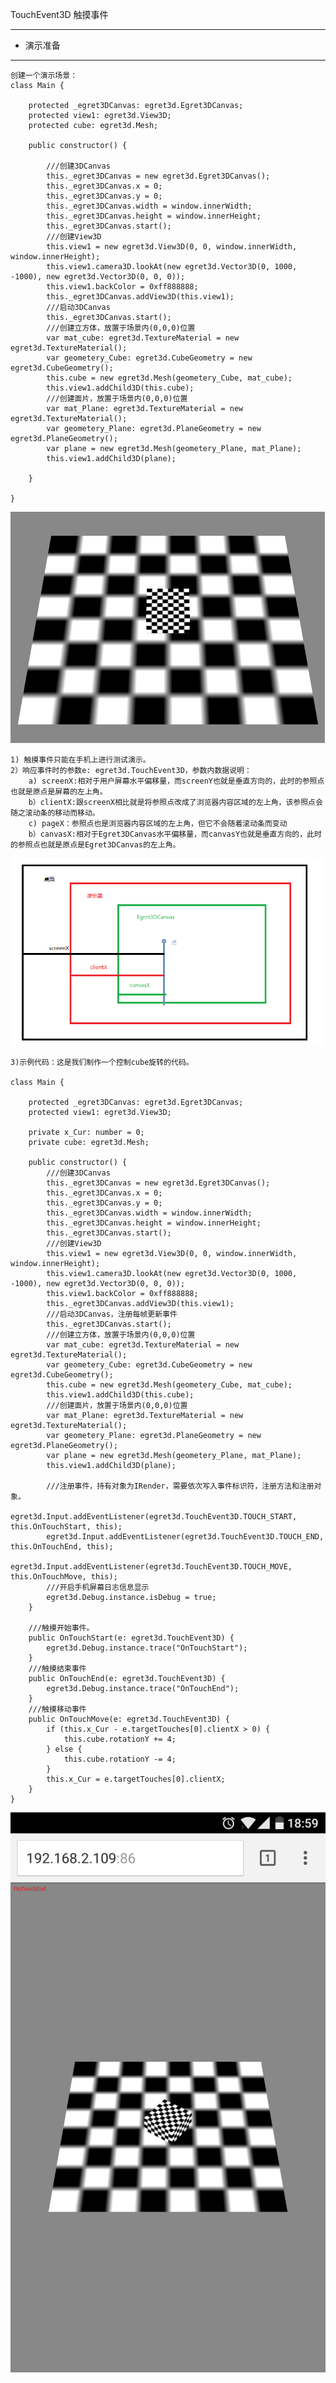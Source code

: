 TouchEvent3D 触摸事件

----------

* 演示准备

----------

	创建一个演示场景：
	class Main {
	
	    protected _egret3DCanvas: egret3d.Egret3DCanvas;
	    protected view1: egret3d.View3D;
	    protected cube: egret3d.Mesh;
	
	    public constructor() {
	
	        ///创建3DCanvas
	        this._egret3DCanvas = new egret3d.Egret3DCanvas();
	        this._egret3DCanvas.x = 0;
	        this._egret3DCanvas.y = 0;
	        this._egret3DCanvas.width = window.innerWidth;
	        this._egret3DCanvas.height = window.innerHeight;
	        this._egret3DCanvas.start();
	        ///创建View3D
	        this.view1 = new egret3d.View3D(0, 0, window.innerWidth, window.innerHeight);
	        this.view1.camera3D.lookAt(new egret3d.Vector3D(0, 1000, -1000), new egret3d.Vector3D(0, 0, 0));
	        this.view1.backColor = 0xff888888;
	        this._egret3DCanvas.addView3D(this.view1);
	        ///启动3DCanvas
	        this._egret3DCanvas.start();
	        ///创建立方体，放置于场景内(0,0,0)位置
	        var mat_cube: egret3d.TextureMaterial = new egret3d.TextureMaterial();
	        var geometery_Cube: egret3d.CubeGeometry = new egret3d.CubeGeometry();
	        this.cube = new egret3d.Mesh(geometery_Cube, mat_cube);
	        this.view1.addChild3D(this.cube);
	        ///创建面片，放置于场景内(0,0,0)位置
	        var mat_Plane: egret3d.TextureMaterial = new egret3d.TextureMaterial();
	        var geometery_Plane: egret3d.PlaneGeometry = new egret3d.PlaneGeometry();
	        var plane = new egret3d.Mesh(geometery_Plane, mat_Plane);
	        this.view1.addChild3D(plane);
	
	    }
	
	}      

![](Img_1.png)

	1) 触摸事件只能在手机上进行测试演示。
	2）响应事件时的参数e: egret3d.TouchEvent3D，参数内数据说明：
		a) screenX:相对于用户屏幕水平偏移量，而screenY也就是垂直方向的，此时的参照点也就是原点是屏幕的左上角。
		b）clientX:跟screenX相比就是将参照点改成了浏览器内容区域的左上角，该参照点会随之滚动条的移动而移动。
		c) pageX：参照点也是浏览器内容区域的左上角，但它不会随着滚动条而变动
		b）canvasX:相对于Egret3DCanvas水平偏移量，而canvasY也就是垂直方向的，此时的参照点也就是原点是Egret3DCanvas的左上角。

![](Img_4.png)

	3)示例代码：这是我们制作一个控制cube旋转的代码。
	
	class Main {
	
	    protected _egret3DCanvas: egret3d.Egret3DCanvas;
	    protected view1: egret3d.View3D;
	
	    private x_Cur: number = 0;
	    private cube: egret3d.Mesh;
	
	    public constructor() {
	        ///创建3DCanvas
	        this._egret3DCanvas = new egret3d.Egret3DCanvas();
	        this._egret3DCanvas.x = 0;
	        this._egret3DCanvas.y = 0;
	        this._egret3DCanvas.width = window.innerWidth;
	        this._egret3DCanvas.height = window.innerHeight;
	        this._egret3DCanvas.start();
	        ///创建View3D
	        this.view1 = new egret3d.View3D(0, 0, window.innerWidth, window.innerHeight);
	        this.view1.camera3D.lookAt(new egret3d.Vector3D(0, 1000, -1000), new egret3d.Vector3D(0, 0, 0));
	        this.view1.backColor = 0xff888888;
	        this._egret3DCanvas.addView3D(this.view1);
	        ///启动3DCanvas，注册每帧更新事件
	        this._egret3DCanvas.start();
	        ///创建立方体，放置于场景内(0,0,0)位置
	        var mat_cube: egret3d.TextureMaterial = new egret3d.TextureMaterial();
	        var geometery_Cube: egret3d.CubeGeometry = new egret3d.CubeGeometry();
	        this.cube = new egret3d.Mesh(geometery_Cube, mat_cube);
	        this.view1.addChild3D(this.cube);
	        ///创建面片，放置于场景内(0,0,0)位置
	        var mat_Plane: egret3d.TextureMaterial = new egret3d.TextureMaterial();
	        var geometery_Plane: egret3d.PlaneGeometry = new egret3d.PlaneGeometry();
	        var plane = new egret3d.Mesh(geometery_Plane, mat_Plane);
	        this.view1.addChild3D(plane);
	
	        ///注册事件，持有对象为IRender，需要依次写入事件标识符，注册方法和注册对象。
	        egret3d.Input.addEventListener(egret3d.TouchEvent3D.TOUCH_START, this.OnTouchStart, this);
	        egret3d.Input.addEventListener(egret3d.TouchEvent3D.TOUCH_END, this.OnTouchEnd, this);
	        egret3d.Input.addEventListener(egret3d.TouchEvent3D.TOUCH_MOVE, this.OnTouchMove, this);
	        ///开启手机屏幕日志信息显示
	        egret3d.Debug.instance.isDebug = true;
	    }
	
	    ///触摸开始事件。
	    public OnTouchStart(e: egret3d.TouchEvent3D) {
	        egret3d.Debug.instance.trace("OnTouchStart");
	    }
	    ///触摸结束事件
	    public OnTouchEnd(e: egret3d.TouchEvent3D) {
	        egret3d.Debug.instance.trace("OnTouchEnd");
	    }
	    ///触摸移动事件
	    public OnTouchMove(e: egret3d.TouchEvent3D) {
	        if (this.x_Cur - e.targetTouches[0].clientX > 0) {
	            this.cube.rotationY += 4;
	        } else {
	            this.cube.rotationY -= 4;
	        }
	        this.x_Cur = e.targetTouches[0].clientX;
	    }
	}      
		

![](Img_3.png)